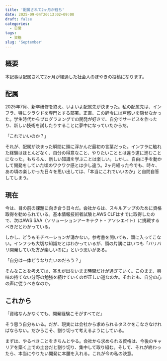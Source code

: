 ```yaml
---
title: '配属されて2ヶ月が経ち'
date: 2025-09-04T20:13:02+09:00
draft: false
categories:
  - 日常
tags:
  - 資格
slug: 'September'
---
```


## 概要
本記事は配属されて2ヶ月が経過した社会人のぼやきの投稿になります。

## 配属
2025年7月、新卒研修を終え、いよいよ配属先が決まった。私の配属先は、インフラ、特にクラウドを専門とする部署。正直、この辞令には戸惑いを隠せなかった。学生時代からプログラミングでの開発が好きで、自分でサービスを作ったり、新しい技術を試したりすることに夢中になっていたからだ。  

「これでいいのか？」  

それが、配属が決まった瞬間に頭に浮かんだ最初の言葉だった。インフラに触れた経験はほとんどなく、自分の得意なこと、やりたいこととは違う道に進むことになった。もちろん、新しい知識を学ぶことは楽しい。しかし、自由に手を動かして開発をしていた頃のワクワク感とは少し違う。2ヶ月経った今でも、時々、あの頃の楽しかった日々を思い出しては、「本当にこれでいいのか」と自問自答してしまう。  

## 現在
今は、目の前の課題に向き合う日々だ。会社からは、スキルアップのために資格取得を勧められている。基本情報技術者試験とAWS CLFはすでに取得したので、次はAWS SAA（ソリューションアーキテクト - アソシエイト）に挑戦するべきだとわかっている。  

しかし、どうもモチベーションが湧かない。参考書を開いても、頭に入ってこない。インフラも大切な知識だとはわかっているが、頭の片隅にはいつも「バリバリ開発していた方が楽しいのに」という思いがある。  

「自分は一体どうなりたいのだろう？」  

そんなことを考えては、答えが出ないまま時間だけが過ぎていく。このまま、興味の持てない分野の勉強を続けていくのが正しい道なのか。それとも、自分の心の声に従うべきなのか。  

## これから
「資格なんかなくても、開発経験こそがすべてだ」  

そう思う自分もいる。だが、現実には会社から求められるタスクをこなさなければならない。だからこそ、割り切って考えるようにしている。  

まずは、やるべきことをきちんとやる。会社から求められる資格は、今後のキャリアを築く上での土台だと割り切り、集中して取り組む。そして、それが終わったら、本当にやりたい開発に本腰を入れる。これが今の私の決意。  